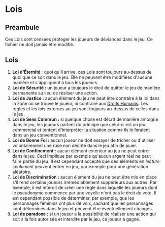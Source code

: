 # Lois

## Préambule

Ces Lois sont censées protéger les joueurs de déviances dans le jeu. Ce fichier ne doit jamais être modifié.

## Lois

1. **Loi d'Éternité :** quoi qu'il arrive, ces Lois sont toujours au-dessus de quoi que ce soit dans le jeu. Elle ne peuvent être modifiées d'aucune manière et s'appliquent à tous les joueurs.
2. **Loi de Sécurité :** un joueur a toujours le droit de quitter le jeu de manière permanente au lieu de réaliser une action.
3. **Loi de Justice :** aucun élément du jeu ne peut être contraire à la loi dans la zone où se trouve le joueur, ni contraire aux [Droits Humains](http://www.un.org/fr/documents/udhr/). Les règles et les lois externes au jeu sont toujours au-dessus de celles dans le jeu.
4. **Loi de Sens Commun :** si quelque chose est décrit de manière ambigüe dans le jeu, les joueurs partent du principe que celui-ci est un jeu commercial et tentent d'interpréter la situation comme ils le feraient dans un jeu conventionnel.
5. **Loi de Bonne Foi :** aucun joueur ne doit essayer de tricher ou d'utiliser volontairement une ruse non décrite dans le jeu afin de jouer.
6. **Loi de Confinement :** aucun élément extérieur au jeu ne peut entrer dans le jeu. Ceci implique par exemple qu'aucun argent réel ne peut faire partie du jeu. Il est cependant accepté que des éléments en *lecture seulement* peuvent entrer en jeu, par exemple pour une génération aléatoire.
7. **Loi de Discrimination :** aucun élément du jeu ne peut être mis en place s'il rend certains joueurs irrémédiablement suppérieurs aux autres. Par exemple, il est interdit de créer une règle dans laquelle les joueurs dont le pseudonyme commence par une voyelle n'ont pas le droit de vote. Il est cependant possible de déterminer, par exemple, que les personnages féminins ont plus de voix, sachant que les personnages sont déterminés dans le jeu et peuvent être éventuellement changés.
8. **Loi de paradoxe :** si un joueur a la possibilité de réaliser une action qui soit à la fois autorisée et interdite par le jeu, ce joueur a gagné.
